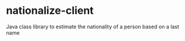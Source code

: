 nationalize-client
==================

Java class library to estimate the nationality of a person based on a last name